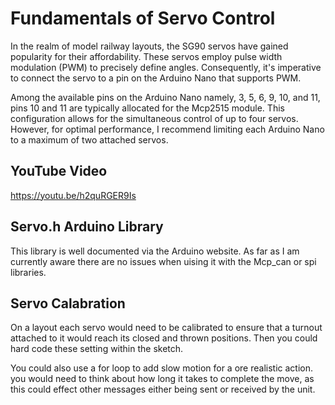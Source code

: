 # Fundamentals of Servo Control

In the realm of model railway layouts, the SG90 servos have gained popularity for their affordability. These servos employ pulse width modulation (PWM) to precisely define angles. Consequently, it's imperative to connect the servo to a pin on the Arduino Nano that supports PWM.

Among the available pins on the Arduino Nano namely, 3, 5, 6, 9, 10, and 11,  pins 10 and 11 are typically allocated for the Mcp2515 module. This configuration allows for the simultaneous control of up to four servos. However, for optimal performance, I recommend limiting each Arduino Nano to a maximum of two attached servos.

## YouTube Video

https://youtu.be/h2quRGER9Is

## Servo.h Arduino Library

This library is well documented via the Arduino website. As far as I am currently aware there are no issues when uising it with the Mcp_can or spi libraries.


## Servo Calabration

On a layout each servo would need to be calibrated to ensure that a turnout attached to it would reach its closed and thrown positions. Then you could hard code these setting within the sketch.

You could also use a for loop to add slow motion for a ore realistic action. you would need to think about how long it takes to complete the move, as this could effect other messages either being sent or received by the unit.
